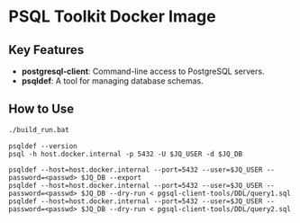 # PSQL Toolkit Docker Image

## Key Features

- **postgresql-client**: Command-line access to PostgreSQL servers.
- **psqldef**: A tool for managing database schemas.

## How to Use

```bash
./build_run.bat
```

```
psqldef --version
psql -h host.docker.internal -p 5432 -U $JQ_USER -d $JQ_DB

psqldef --host=host.docker.internal --port=5432 --user=$JQ_USER --password=<passwd> $JQ_DB --export
psqldef --host=host.docker.internal --port=5432 --user=$JQ_USER --password=<passwd> $JQ_DB --dry-run < pgsql-client-tools/DDL/query1.sql
psqldef --host=host.docker.internal --port=5432 --user=$JQ_USER --password=<passwd> $JQ_DB --dry-run < pgsql-client-tools/DDL/query2.sql
```
